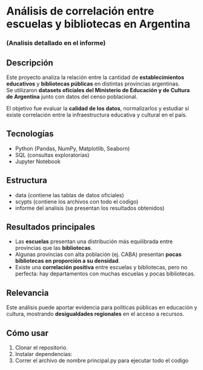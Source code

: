 # Análisis de correlación entre escuelas y bibliotecas en Argentina

### (Analisis detallado en el informe)

## Descripción
Este proyecto analiza la relación entre la cantidad de **establecimientos educativos** y **bibliotecas públicas** en distintas provincias argentinas.  
Se utilizaron **datasets oficiales del Ministerio de Educación y de Cultura de Argentina** junto con datos del censo poblacional.  

El objetivo fue evaluar la **calidad de los datos**, normalizarlos y estudiar si existe correlación entre la infraestructura educativa y cultural en el país.

## Tecnologías
- Python (Pandas, NumPy, Matplotlib, Seaborn)
- SQL (consultas exploratorias)
- Jupyter Notebook

## Estructura
- data (contiene las tablas de datos oficiales)
- scypts (contiene los archivos con todo el codigo)
- informe del analisis (se presentan los resultados obtenidos)

## Resultados principales
- Las **escuelas** presentan una distribución más equilibrada entre provincias que las **bibliotecas**.  
- Algunas provincias con alta población (ej. CABA) presentan **pocas bibliotecas en proporción a su densidad**.  
- Existe una **correlación positiva** entre escuelas y bibliotecas, pero no perfecta: hay departamentos con muchas escuelas y pocas bibliotecas.  

## Relevancia
Este análisis puede aportar evidencia para políticas públicas en educación y cultura, mostrando **desigualdades regionales** en el acceso a recursos.

## Cómo usar
1. Clonar el repositorio.
2. Instalar dependencias:  
3. Correr el archivo de nombre principal.py para ejecutar todo el codigo
